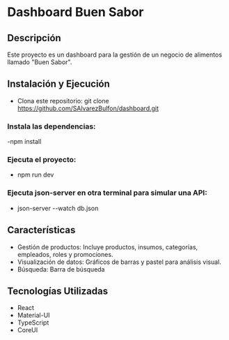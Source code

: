 # Dashboard Buen Sabor

## Descripción
Este proyecto es un dashboard para la gestión de un negocio de alimentos llamado "Buen Sabor".

## Instalación y Ejecución

- Clona este repositorio: git clone https://github.com/SAlvarezBulfon/dashboard.git

### Instala las dependencias:
-npm install
### Ejecuta el proyecto:
- npm run dev
### Ejecuta json-server en otra terminal para simular una API:
- json-server --watch db.json

## Características
- Gestión de productos: Incluye productos, insumos, categorías, empleados, roles y promociones.
- Visualización de datos: Gráficos de barras y pastel para análisis visual.
- Búsqueda: Barra de búsqueda

## Tecnologías Utilizadas
- React
- Material-UI
- TypeScript
- CoreUI